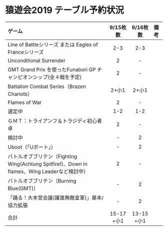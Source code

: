 # 猿遊会2019 テーブル予約状況

|ゲーム|9/15枚数|9/16枚数|備考|
|:----|:----:|:----:|:----|
|Line of Battleシリーズ または Eagles of Franceシリーズ|2-3|2-3||
|Unconditional Surrender|2|-||
|GMT Grand Prix を使ったFunabori GP チャンピオンシップ(全４戦を予定)|2|-||
|Battalion Combat Series（Brazen Chariots）|2+小1|2+小1||
|Flames of War|2|-||
|選定中|1-2|1-2||
|ＧＭＴ：トライアンフ＆トラジディ初心者卓|2|-||
|検討中|-|2||
|Uboot（「Uボート」）|-|2||
|バトルオブブリテン（Fighting Wing(Achtung Spitfire!)、Down in flames、Wing Leaderなど検討中）|2|-||
|バトルオブブリテン（Burning Blue(GMT)）|-|2||
|「踊る！大本営会議(躍進無敵皇軍)」基本/協力拡張|-|2||
|合計|15-17 +小1|13-15 +小1||
